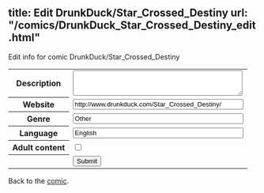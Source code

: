 title: Edit DrunkDuck/Star_Crossed_Destiny
url: "/comics/DrunkDuck_Star_Crossed_Destiny_edit.html"
---
Edit info for comic DrunkDuck/Star_Crossed_Destiny

<form name="comic" action="http://gaepostmail.appspot.com/comic/" method="post">
<table class="comicinfo">
<tr>
<th>Description</th><td><textarea name="description" cols="40" rows="3"></textarea></td>
</tr>
<tr>
<th>Website</th><td><input type="text" name="url" value="http://www.drunkduck.com/Star_Crossed_Destiny/" size="40"/></td>
</tr>
<tr>
<th>Genre</th><td><input type="text" name="genre" value="Other" size="40"/></td>
</tr>
<tr>
<th>Language</th><td><input type="text" name="language" value="English" size="40"/></td>
</tr>
<tr>
<th>Adult content</th><td><input type="checkbox" name="adult" value="adult" /></td>
</tr>
<tr>
<th></th><td>
<input type="hidden" name="comic" value="DrunkDuck_Star_Crossed_Destiny" />
<input type="submit" name="submit" value="Submit" />
</td>
</tr>
</table>
</form>

Back to the [comic](DrunkDuck_Star_Crossed_Destiny.html).
